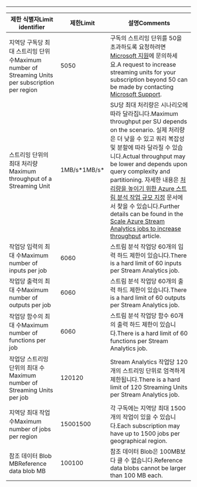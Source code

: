 ---
| <span data-ttu-id="829c6-101">제한 식별자</span><span class="sxs-lookup"><span data-stu-id="829c6-101">Limit identifier</span></span> | <span data-ttu-id="829c6-102">제한</span><span class="sxs-lookup"><span data-stu-id="829c6-102">Limit</span></span> | <span data-ttu-id="829c6-103">설명</span><span class="sxs-lookup"><span data-stu-id="829c6-103">Comments</span></span> |
| --- | --- | --- |
| <span data-ttu-id="829c6-104">지역당 구독당 최대 스트리밍 단위 수</span><span class="sxs-lookup"><span data-stu-id="829c6-104">Maximum number of Streaming Units per subscription per region</span></span> |<span data-ttu-id="829c6-105">50</span><span class="sxs-lookup"><span data-stu-id="829c6-105">50</span></span> |<span data-ttu-id="829c6-106">구독의 스트리밍 단위를 50을 초과하도록 요청하려면 [Microsoft 지원](https://support.microsoft.com/en-us)에 문의하세요.</span><span class="sxs-lookup"><span data-stu-id="829c6-106">A request to increase streaming units for your subscription beyond 50 can be made by contacting [Microsoft Support](https://support.microsoft.com/en-us).</span></span> |
| <span data-ttu-id="829c6-107">스트리밍 단위의 최대 처리량</span><span class="sxs-lookup"><span data-stu-id="829c6-107">Maximum throughput of a Streaming Unit</span></span> |<span data-ttu-id="829c6-108">1MB/s*</span><span class="sxs-lookup"><span data-stu-id="829c6-108">1MB/s*</span></span> |<span data-ttu-id="829c6-109">SU당 최대 처리량은 시나리오에 따라 달라집니다.</span><span class="sxs-lookup"><span data-stu-id="829c6-109">Maximum throughput per SU depends on the scenario.</span></span> <span data-ttu-id="829c6-110">실제 처리량은 더 낮을 수 있고 쿼리 복잡성 및 분할에 따라 달라질 수 있습니다.</span><span class="sxs-lookup"><span data-stu-id="829c6-110">Actual throughput may be lower and depends upon query complexity and partitioning.</span></span> <span data-ttu-id="829c6-111">자세한 내용은 [처리량을 높이기 위한 Azure 스트림 분석 작업 규모 지정](../articles/stream-analytics/stream-analytics-scale-jobs.md) 문서에서 찾을 수 있습니다.</span><span class="sxs-lookup"><span data-stu-id="829c6-111">Further details can be found in the [Scale Azure Stream Analytics jobs to increase throughput](../articles/stream-analytics/stream-analytics-scale-jobs.md) article.</span></span> |
| <span data-ttu-id="829c6-112">작업당 입력의 최대 수</span><span class="sxs-lookup"><span data-stu-id="829c6-112">Maximum number of inputs per job</span></span> |<span data-ttu-id="829c6-113">60</span><span class="sxs-lookup"><span data-stu-id="829c6-113">60</span></span> |<span data-ttu-id="829c6-114">스트림 분석 작업당 60개의 입력 하드 제한이 있습니다.</span><span class="sxs-lookup"><span data-stu-id="829c6-114">There is a hard limit of 60 inputs per Stream Analytics job.</span></span> |
| <span data-ttu-id="829c6-115">작업당 출력의 최대 수</span><span class="sxs-lookup"><span data-stu-id="829c6-115">Maximum number of outputs per job</span></span> |<span data-ttu-id="829c6-116">60</span><span class="sxs-lookup"><span data-stu-id="829c6-116">60</span></span> |<span data-ttu-id="829c6-117">스트림 분석 작업당 60개의 출력 하드 제한이 있습니다.</span><span class="sxs-lookup"><span data-stu-id="829c6-117">There is a hard limit of 60 outputs per Stream Analytics job.</span></span> |
| <span data-ttu-id="829c6-118">작업당 함수의 최대 수</span><span class="sxs-lookup"><span data-stu-id="829c6-118">Maximum number of functions per job</span></span> |<span data-ttu-id="829c6-119">60</span><span class="sxs-lookup"><span data-stu-id="829c6-119">60</span></span> |<span data-ttu-id="829c6-120">스트림 분석 작업당 함수 60개의 출력 하드 제한이 있습니다.</span><span class="sxs-lookup"><span data-stu-id="829c6-120">There is a hard limit of 60 functions per Stream Analytics job.</span></span> |
| <span data-ttu-id="829c6-121">작업당 스트리밍 단위의 최대 수</span><span class="sxs-lookup"><span data-stu-id="829c6-121">Maximum number of Streaming Units per job</span></span> |<span data-ttu-id="829c6-122">120</span><span class="sxs-lookup"><span data-stu-id="829c6-122">120</span></span> |<span data-ttu-id="829c6-123">Stream Analytics 작업당 120개의 스트리밍 단위로 엄격하게 제한됩니다.</span><span class="sxs-lookup"><span data-stu-id="829c6-123">There is a hard limit of 120 Streaming Units per Stream Analytics job.</span></span> |
| <span data-ttu-id="829c6-124">지역당 최대 작업 수</span><span class="sxs-lookup"><span data-stu-id="829c6-124">Maximum number of jobs per region</span></span> |<span data-ttu-id="829c6-125">1500</span><span class="sxs-lookup"><span data-stu-id="829c6-125">1500</span></span> |<span data-ttu-id="829c6-126">각 구독에는 지역당 최대 1500개의 작업이 있을 수 있습니다.</span><span class="sxs-lookup"><span data-stu-id="829c6-126">Each subscription may have up to 1500 jobs per geographical region.</span></span> |
| <span data-ttu-id="829c6-127">참조 데이터 Blob MB</span><span class="sxs-lookup"><span data-stu-id="829c6-127">Reference data blob MB</span></span> | <span data-ttu-id="829c6-128">100</span><span class="sxs-lookup"><span data-stu-id="829c6-128">100</span></span> | <span data-ttu-id="829c6-129">참조 데이터 Blob은 100MB보다 클 수 없습니다.</span><span class="sxs-lookup"><span data-stu-id="829c6-129">Reference data blobs cannot be larger than 100 MB each.</span></span> |

